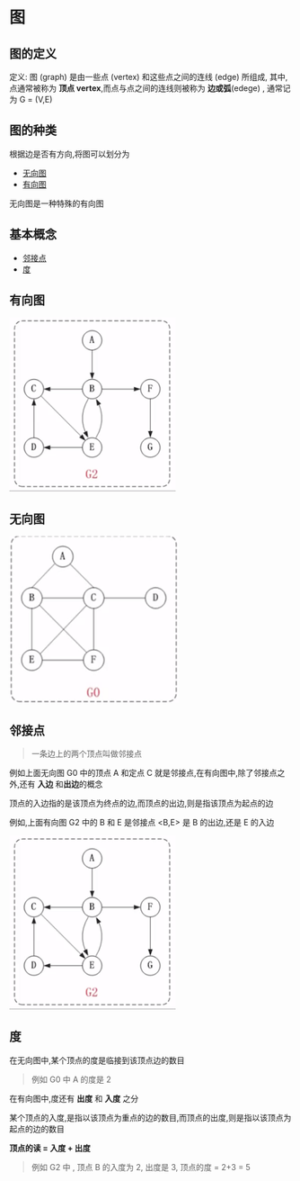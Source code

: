 # 图

## 图的定义

定义: 图 (graph) 是由一些点 (vertex) 和这些点之间的连线 (edge) 所组成, 其中,点通常被称为 **顶点 vertex**,而点与点之间的连线则被称为 **边或弧**(edege) , 通常记为 G = (V,E)

## 图的种类

根据边是否有方向,将图可以划分为

- [无向图](#无向图)
- [有向图](#有向图)

无向图是一种特殊的有向图

## 基本概念

- [邻接点](#邻接点)
- [度](#度)

## 有向图

![image-20200814090539681](../../../assets/image-20200814090539681.png)



## 无向图

![image-20200814091405096](../../../assets/image-20200814091405096.png)

## 邻接点

> 一条边上的两个顶点叫做邻接点

例如上面无向图 G0 中的顶点 A 和定点 C 就是邻接点,在有向图中,除了邻接点之外,还有 **入边** 和**出边**的概念

顶点的入边指的是该顶点为终点的边,而顶点的出边,则是指该顶点为起点的边

例如,上面有向图 G2 中的 B 和 E 是邻接点 <B,E> 是 B 的出边,还是 E 的入边

![image-20200814090539681](../../../assets/image-20200814090539681.png)

## 度

在无向图中,某个顶点的度是临接到该顶点边的数目

> 例如 G0 中 A 的度是 2

在有向图中,度还有 **出度** 和 **入度** 之分

某个顶点的入度,是指以该顶点为重点的边的数目,而顶点的出度,则是指以该顶点为起点的边的数目

**顶点的读 = 入度 + 出度**

> 例如 G2 中 , 顶点 B 的入度为 2, 出度是 3, 顶点的度 = 2+3  = 5

